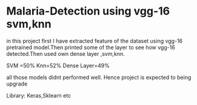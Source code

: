 # Malaria-Detection using vgg-16 svm,knn

in this project first I have extracted feature of the dataset using vgg-16 pretrained model.Then printed some of the layer to see how vgg-16 detected.Then used own dense layer ,svm,knn.

SVM =50%
Knn=52%
Dense Layer=49%

all those models didnt performed well. Hence project is expected to being upgrade

Library:
Keras,Sklearn etc
